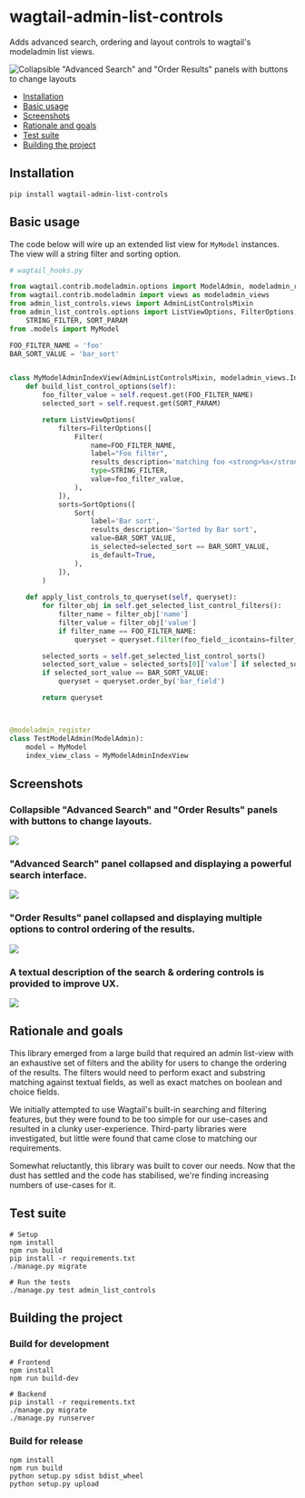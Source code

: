 # wagtail-admin-list-controls

Adds advanced search, ordering and layout controls to wagtail's modeladmin list views.

![Collapsible "Advanced Search" and "Order Results" panels with buttons to change layouts](./docs/screenshots/image_list_view_default.png)


- [Installation](#installation)
- [Basic usage](#basic-usage)
- [Screenshots](#screenshots)
- [Rationale and goals](#rationale-and-goals)
- [Test suite](#test-suite)
- [Building the project](#building-the-project)


## Installation

```
pip install wagtail-admin-list-controls
```


## Basic usage

The code below will wire up an extended list view for `MyModel` instances. The view will a string filter and
sorting option.

```python
# wagtail_hooks.py

from wagtail.contrib.modeladmin.options import ModelAdmin, modeladmin_register
from wagtail.contrib.modeladmin import views as modeladmin_views
from admin_list_controls.views import AdminListControlsMixin
from admin_list_controls.options import ListViewOptions, FilterOptions, SortOptions, Filter, Sort, \ 
    STRING_FILTER, SORT_PARAM
from .models import MyModel

FOO_FILTER_NAME = 'foo'
BAR_SORT_VALUE = 'bar_sort'


class MyModelAdminIndexView(AdminListControlsMixin, modeladmin_views.IndexView):
    def build_list_control_options(self):
        foo_filter_value = self.request.get(FOO_FILTER_NAME)
        selected_sort = self.request.get(SORT_PARAM)

        return ListViewOptions(
            filters=FilterOptions([
                Filter(
                    name=FOO_FILTER_NAME,
                    label="Foo filter",
                    results_description='matching foo <strong>%s</strong>' % foo_filter_value,
                    type=STRING_FILTER,
                    value=foo_filter_value,
                ),
            ]),
            sorts=SortOptions([
                Sort(
                    label='Bar sort',
                    results_description='Sorted by Bar sort',
                    value=BAR_SORT_VALUE,
                    is_selected=selected_sort == BAR_SORT_VALUE,
                    is_default=True,
                ),
            ]),
        )
    
    def apply_list_controls_to_queryset(self, queryset):
        for filter_obj in self.get_selected_list_control_filters():
            filter_name = filter_obj['name']
            filter_value = filter_obj['value']
            if filter_name == FOO_FILTER_NAME:
                queryset = queryset.filter(foo_field__icontains=filter_value)

        selected_sorts = self.get_selected_list_control_sorts()
        selected_sort_value = selected_sorts[0]['value'] if selected_sorts else None 
        if selected_sort_value == BAR_SORT_VALUE:
            queryset = queryset.order_by('bar_field')

        return queryset



@modeladmin_register
class TestModelAdmin(ModelAdmin):
    model = MyModel
    index_view_class = MyModelAdminIndexView
```


## Screenshots

### Collapsible "Advanced Search" and "Order Results" panels with buttons to change layouts. 

![](./docs/screenshots/image_list_view_default.png)


### "Advanced Search" panel collapsed and displaying a powerful search interface. 

![](./docs/screenshots/image_list_view_filters.png)


### "Order Results" panel collapsed and displaying multiple options to control ordering of the results. 

![](./docs/screenshots/image_list_view_ordering.png)


### A textual description of the search & ordering controls is provided to improve UX.

![](./docs/screenshots/image_list_view_textual_description.png)


## Rationale and goals

This library emerged from a large build that required an admin list-view with an exhaustive set of filters and the 
ability for users to change the ordering of the results. The filters would need to perform exact and substring matching 
against textual fields, as well as exact matches on boolean and choice fields. 

We initially attempted to use Wagtail's built-in searching and filtering features, but they were found to be too 
simple for our use-cases and resulted in a clunky user-experience. Third-party libraries were investigated, but little 
were found that came close to matching our requirements.

Somewhat reluctantly, this library was built to cover our needs. Now that the dust has settled and the code has 
stabilised, we're finding increasing numbers of use-cases for it.


## Test suite

```
# Setup
npm install
npm run build
pip install -r requirements.txt
./manage.py migrate
```

```
# Run the tests
./manage.py test admin_list_controls
```


## Building the project

### Build for development

```
# Frontend
npm install
npm run build-dev
```

```
# Backend
pip install -r requirements.txt
./manage.py migrate
./manage.py runserver
```


### Build for release

```
npm install
npm run build
python setup.py sdist bdist_wheel
python setup.py upload
``` 
